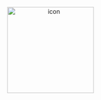 <p align="center"><img src="https://cdn.jsdelivr.net/gh/jdecked/twemoji@latest/assets/svg/1f634.svg" alt="icon" width="200px"></p>
